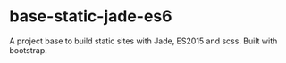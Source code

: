 # base-static-jade-es6
A project base to build static sites with Jade, ES2015 and scss. Built with bootstrap.
